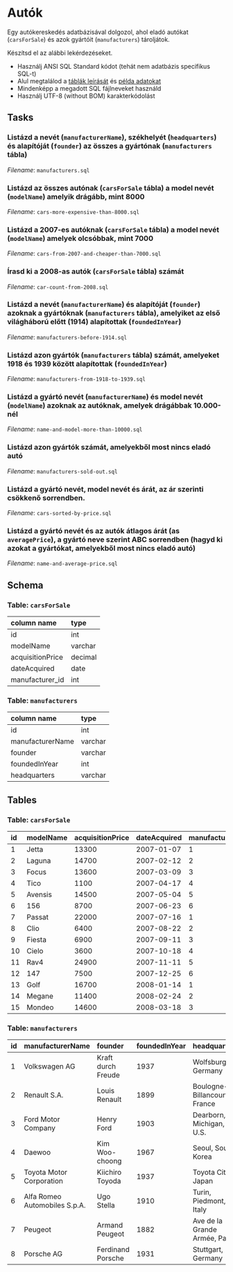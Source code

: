 <!-- This file is automatically generated.
     To change it change the entities, dataset, intro or tasks and
     re-run the 'npm run generateDescription' task.
     -->
  
# Autók

Egy autókereskedés adatbázisával dolgozol, ahol eladó autókat (`carsForSale`)
és azok gyártóit (`manufacturers`) tároljátok.

Készítsd el az alábbi lekérdezéseket.

- Használj ANSI SQL Standard kódot (tehát nem adatbázis specifikus SQL-t)
- Alul megtalálod a [táblák leírását](#user-content-schema) és [példa adatokat](#user-content-tables)
- Mindenképp a megadott SQL fájlneveket használd
- Használj UTF-8 (without BOM) karakterkódolást

## Tasks
### Listázd a nevét (`manufacturerName`), székhelyét (`headquarters`) és alapítóját (`founder`) az összes a gyártónak (`manufacturers` tábla)
*Filename*: `manufacturers.sql`
### Listázd az összes autónak (`carsForSale` tábla) a model nevét (`modelName`) amelyik drágább, mint 8000
*Filename*: `cars-more-expensive-than-8000.sql`
### Listázd a 2007-es autóknak (`carsForSale` tábla) a model nevét (`modelName`) amelyek olcsóbbak, mint 7000
*Filename*: `cars-from-2007-and-cheaper-than-7000.sql`
### Írasd ki a 2008-as autók (`carsForSale` tábla) számát
*Filename*: `car-count-from-2008.sql`
### Listázd a nevét (`manufacturerName`) és alapítóját (`founder`) azoknak a gyártóknak (`manufacturers` tábla), amelyiket az első világháború előtt (1914) alapítottak (`foundedInYear`)
*Filename*: `manufacturers-before-1914.sql`
### Listázd azon gyártók (`manufacturers` tábla) számát, amelyeket 1918 és 1939 között alapítottak (`foundedInYear`)
*Filename*: `manufacturers-from-1918-to-1939.sql`
### Listázd a gyártó nevét (`manufacturerName`) és model nevét (`modelName`) azoknak az autóknak, amelyek drágábbak 10.000-nél
*Filename*: `name-and-model-more-than-10000.sql`
### Listázd azon gyártók számát, amelyekből most nincs eladó autó
*Filename*: `manufacturers-sold-out.sql`
### Listázd a gyártó nevét, model nevét és árát, az ár szerinti csökkenő sorrendben.
*Filename*: `cars-sorted-by-price.sql`
### Listázd a gyártó nevét és az autók átlagos árát (as `averagePrice`), a gyártó neve szerint ABC sorrendben (hagyd ki azokat a gyártókat, amelyekből most nincs eladó autó)
*Filename*: `name-and-average-price.sql`
## Schema
### Table: `carsForSale`
| column name | type |
| :---------- | :--- |
| id | int |
| modelName | varchar |
| acquisitionPrice | decimal |
| dateAcquired | date |
| manufacturer_id | int |
### Table: `manufacturers`
| column name | type |
| :---------- | :--- |
| id | int |
| manufacturerName | varchar |
| founder | varchar |
| foundedInYear | int |
| headquarters | varchar |
## Tables
### Table: `carsForSale`
|id|modelName|acquisitionPrice|dateAcquired|manufacturer_id|
|:-|:-|:-|:-|:-|
|1|Jetta|13300|2007-01-07|1|
|2|Laguna|14700|2007-02-12|2|
|3|Focus|13600|2007-03-09|3|
|4|Tico|1100|2007-04-17|4|
|5|Avensis|14500|2007-05-04|5|
|6|156|8700|2007-06-23|6|
|7|Passat|22000|2007-07-16|1|
|8|Clio|6400|2007-08-22|2|
|9|Fiesta|6900|2007-09-11|3|
|10|Cielo|3600|2007-10-18|4|
|11|Rav4|24900|2007-11-11|5|
|12|147|7500|2007-12-25|6|
|13|Golf|16700|2008-01-14|1|
|14|Megane|11400|2008-02-24|2|
|15|Mondeo|14600|2008-03-18|3|
### Table: `manufacturers`
|id|manufacturerName|founder|foundedInYear|headquarters|
|:-|:-|:-|:-|:-|
|1|Volkswagen AG|Kraft durch Freude|1937|Wolfsburg, Germany|
|2|Renault S.A.|Louis Renault|1899|Boulogne-Billancourt, France|
|3|Ford Motor Company|Henry Ford|1903|Dearborn, Michigan, U.S.|
|4|Daewoo|Kim Woo-choong|1967|Seoul, South Korea|
|5|Toyota Motor Corporation|Kiichiro Toyoda|1937|Toyota City, Japan|
|6|Alfa Romeo Automobiles S.p.A.|Ugo Stella|1910|Turin, Piedmont, Italy|
|7|Peugeot|Armand Peugeot|1882|Ave de la Grande Armée, Paris|
|8|Porsche AG|Ferdinand Porsche|1931|Stuttgart, Germany|
